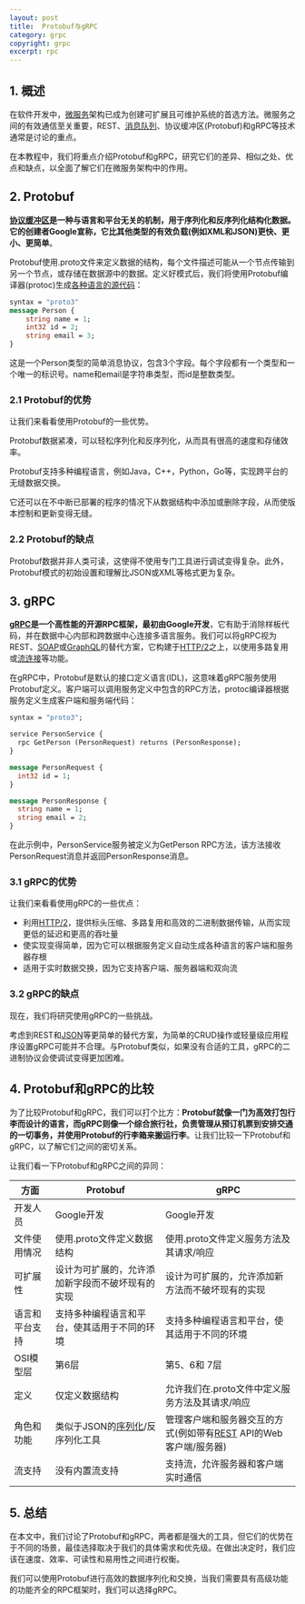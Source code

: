 ```yaml
---
layout: post
title:  Protobuf与gRPC
category: grpc
copyright: grpc
excerpt: rpc
---
```


## 1. 概述

在软件开发中，[微服务](https://www.baeldung.com/cs/microservices)架构已成为创建可扩展且可维护系统的首选方法。微服务之间的有效通信至关重要，REST、[消息队列](https://www.baeldung.com/cs/message-queues)、协议缓冲区(Protobuf)和gRPC等技术通常是讨论的重点。

在本教程中，我们将重点介绍Protobuf和gRPC，研究它们的差异、相似之处、优点和缺点，以全面了解它们在微服务架构中的作用。

## 2. Protobuf

**[协议缓冲区](https://www.baeldung.com/google-protocol-buffer)是一种与语言和平台无关的机制，用于序列化和反序列化结构化数据。它的创建者Google宣称，它比其他类型的有效负载(例如XML和JSON)更快、更小、更简单**。

Protobuf使用.proto文件来定义数据的结构，每个文件描述可能从一个节点传输到另一个节点，或存储在数据源中的数据。定义好模式后，我们将使用Protobuf编译器(protoc)生成[各种语言的源代码](https://www.baeldung.com/google-protocol-buffer#generating-java-code-from-a-protobuf-file)：

```protobuf
syntax = "proto3"
message Person {
    string name = 1;
    int32 id = 2;
    string email = 3;
}
```

这是一个Person类型的简单消息协议，包含3个字段。每个字段都有一个类型和一个唯一的标识号。name和email是字符串类型，而id是整数类型。

### 2.1 Protobuf的优势

让我们来看看使用Protobuf的一些优势。

Protobuf数据紧凑，可以轻松序列化和反序列化，从而具有很高的速度和存储效率。

Protobuf支持多种编程语言，例如Java，C++，Python，Go等，实现跨平台的无缝数据交换。

它还可以在不中断已部署的程序的情况下从数据结构中添加或删除字段，从而使版本控制和更新变得无缝。

### 2.2 Protobuf的缺点

Protobuf数据并非人类可读，这使得不使用专门工具进行调试变得复杂。此外，Protobuf模式的初始设置和理解比JSON或XML等格式更为复杂。

## 3. gRPC

**[gRPC](https://www.baeldung.com/grpc-introduction)是一个高性能的开源RPC框架，最初由Google开发**，它有助于消除样板代码，并在数据中心内部和跨数据中心连接多语言服务。我们可以将gRPC视为REST、[SOAP](https://www.baeldung.com/spring-boot-soap-web-service)或[GraphQL](https://www.baeldung.com/graphql)的替代方案，它构建于[HTTP/2](https://en.wikipedia.org/wiki/HTTP/2)之上，以使用多路复用或[流连接](https://www.baeldung.com/java-grpc-streaming)等功能。

在gRPC中，Protobuf是默认的接口定义语言(IDL)，这意味着gRPC服务使用Protobuf定义。客户端可以调用服务定义中包含的RPC方法，protoc编译器根据服务定义生成客户端和服务端代码：

```protobuf
syntax = "proto3";

service PersonService {
  rpc GetPerson (PersonRequest) returns (PersonResponse);
}

message PersonRequest {
  int32 id = 1;
}

message PersonResponse {
  string name = 1;
  string email = 2;
}
```

在此示例中，PersonService服务被定义为GetPerson RPC方法，该方法接收PersonRequest消息并返回PersonResponse消息。

### 3.1 gRPC的优势

让我们来看看使用gRPC的一些优点：

- 利用[HTTP/2](https://en.wikipedia.org/wiki/HTTP/2)，提供标头压缩、多路复用和高效的二进制数据传输，从而实现更低的延迟和更高的吞吐量
- 使实现变得简单，因为它可以根据服务定义自动生成各种语言的客户端和服务器存根
- 适用于实时数据交换，因为它支持客户端、服务器端和双向流

### 3.2 gRPC的缺点

现在，我们将研究使用gRPC的一些挑战。

考虑到REST和[JSON](https://www.baeldung.com/java-json)等更简单的替代方案，为简单的CRUD操作或轻量级应用程序设置gRPC可能并不合理。与Protobuf类似，如果没有合适的工具，gRPC的二进制协议会使调试变得更加困难。

## 4. Protobuf和gRPC的比较

为了比较Protobuf和gRPC，我们可以打个比方：**Protobuf就像一门为高效打包行李而设计的语言，而gRPC则像一个综合旅行社，负责管理从预订机票到安排交通的一切事务，并使用Protobuf的行李箱来搬运行李**。让我们比较一下Protobuf和gRPC，以了解它们之间的密切关系。

让我们看一下Protobuf和gRPC之间的异同：

| 方面| Protobuf| gRPC                                                                                   |
| ------------ | ----------------------------------------------------- |----------------------------------------------------------------------------------------|
| 开发人员| Google开发| Google开发                                                                               |
| 文件使用情况| 使用.proto文件定义数据结构| 使用.proto文件定义服务方法及其请求/响应                                                                |
| 可扩展性| 设计为可扩展的，允许添加新字段而不破坏现有的实现| 设计为可扩展的，允许添加新方法而不破坏现有的实现                                                               |
| 语言和平台支持| 支持多种编程语言和平台，使其适用于不同的环境| 支持多种编程语言和平台，使其适用于不同的环境                                                                 |
|OSI模型层| 第6层| 第5、6和 7层                                                                               |
| 定义| 仅定义数据结构| 允许我们在.proto文件中定义服务方法及其请求/响应                                                            |
| 角色和功能| 类似于JSON的[序列化](https://www.baeldung.com/java-validate-serializable)/反序列化工具| 管理客户端和服务器交互的方式(例如带有[REST](https://www.baeldung.com/cs/rest-architecture) API的Web客户端/服务器) |
| 流支持| 没有内置流支持| 支持流，允许服务器和客户端实时通信                                                                      |

## 5. 总结

在本文中，我们讨论了Protobuf和gRPC，两者都是强大的工具，但它们的优势在于不同的场景，最佳选择取决于我们的具体需求和优先级。在做出决定时，我们应该在速度、效率、可读性和易用性之间进行权衡。

我们可以使用Protobuf进行高效的数据序列化和交换，当我们需要具有高级功能的功能齐全的RPC框架时，我们可以选择gRPC。
